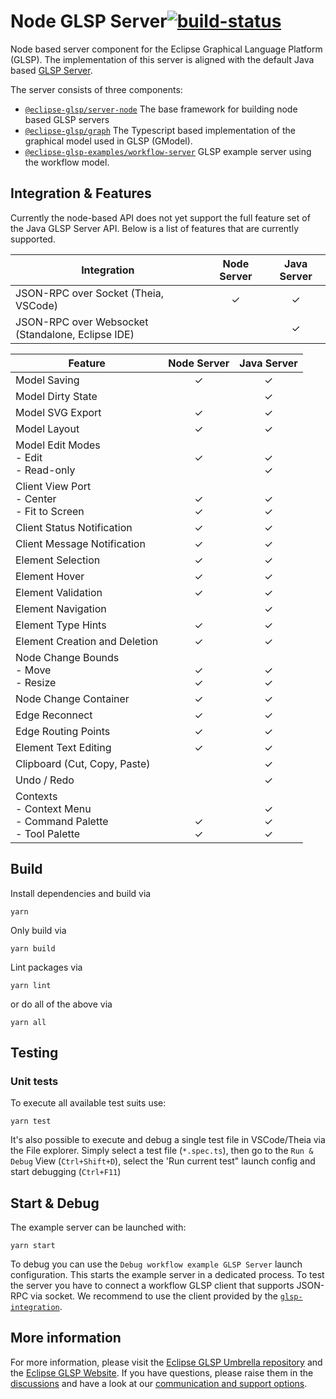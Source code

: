 # Node GLSP Server[![build-status](https://img.shields.io/jenkins/build?jobUrl=https%3A%2F%2Fci.eclipse.org%2Fglsp%2Fjob%2Feclipse-glsp%2Fjob%2Fglsp-server-node%2Fjob%2Fmain%2F)](https://ci.eclipse.org/glsp/job/eclipse-glsp/job/glsp-server-node/job/main)

Node based server component for the Eclipse Graphical Language Platform (GLSP).
The implementation of this server is aligned with the default Java based [GLSP Server](https://github.com/eclipse-glsp/glsp-server).

The server consists of three components:

-   [`@eclipse-glsp/server-node`](packages/server-node/) The base framework for building node based GLSP servers
-   [`@eclipse-glsp/graph`](packages/graph/) The Typescript based implementation of the graphical model used in GLSP (GModel).
-   [`@eclipse-glsp-examples/workflow-server`](examples/workflow-server) GLSP example server using the workflow model.

## Integration & Features

Currently the node-based API does not yet support the full feature set of the Java GLSP Server API.
Below is a list of features that are currently supported.

| Integration                                       | Node Server | Java Server |
| ------------------------------------------------- | :---------: | :---------: |
| JSON-RPC over Socket (Theia, VSCode)              |      ✓      |      ✓      |
| JSON-RPC over Websocket (Standalone, Eclipse IDE) |             |      ✓      |

| Feature                                                           |   Node Server   |   Java Server   |
| ----------------------------------------------------------------- | :-------------: | :-------------: |
| Model Saving                                                      |        ✓        |        ✓        |
| Model Dirty State                                                 |                 |        ✓        |
| Model SVG Export                                                  |        ✓        |        ✓        |
| Model Layout                                                      |        ✓        |        ✓        |
| Model Edit Modes<br>- Edit<br>- Read-only                         | <br>✓<br>&nbsp; |   <br>✓<br>✓    |
| Client View Port<br>- Center<br>- Fit to Screen                   |   <br>✓<br>✓    |   <br>✓<br>✓    |
| Client Status Notification                                        |        ✓        |        ✓        |
| Client Message Notification                                       |        ✓        |        ✓        |
| Element Selection                                                 |        ✓        |        ✓        |
| Element Hover                                                     |        ✓        |        ✓        |
| Element Validation                                                |        ✓        |        ✓        |
| Element Navigation                                                |                 |        ✓        |
| Element Type Hints                                                |        ✓        |        ✓        |
| Element Creation and Deletion                                     |        ✓        |        ✓        |
| Node Change Bounds<br>- Move<br>- Resize                          |   <br>✓<br>✓    |   <br>✓<br>✓    |
| Node Change Container                                             |        ✓        |        ✓        |
| Edge Reconnect                                                    |        ✓        |        ✓        |
| Edge Routing Points                                               |        ✓        |        ✓        |
| Element Text Editing                                              |        ✓        |        ✓        |
| Clipboard (Cut, Copy, Paste)                                      |                 |        ✓        |
| Undo / Redo                                                       |                 |        ✓        |
| Contexts<br>- Context Menu<br>- Command Palette<br>- Tool Palette | <br><br>✓<br>✓  | <br>✓<br>✓<br>✓ |

## Build

Install dependencies and build via

```console
yarn
```

Only build via

```console
yarn build
```

Lint packages via

```console
yarn lint
```

or do all of the above via

```console
yarn all
```

## Testing

### Unit tests

To execute all available test suits use:

```console
yarn test
```

It's also possible to execute and debug a single test file in VSCode/Theia via the File explorer.
Simply select a test file (`*.spec.ts`), then go to the `Run & Debug` View (`Ctrl+Shift+D`), select the 'Run current test" launch config and start debugging (`Ctrl+F11`)

## Start & Debug

The example server can be launched with:

```console
yarn start
```

To debug you can use the `Debug workflow example GLSP Server` launch configuration.
This starts the example server in a dedicated process. To test the server you have to connect a workflow GLSP client that supports JSON-RPC via socket.
We recommend to use the client provided by the [`glsp-integration`](https://github.com/eclipse-glsp/glsp-theia-integration#how-to-start-the-workflow-diagram-example-server-from-the-sources).

## More information

For more information, please visit the [Eclipse GLSP Umbrella repository](https://github.com/eclipse-glsp/glsp) and the [Eclipse GLSP Website](https://www.eclipse.org/glsp/).
If you have questions, please raise them in the [discussions](https://github.com/eclipse-glsp/glsp/discussions) and have a look at our [communication and support options](https://www.eclipse.org/glsp/contact/).
